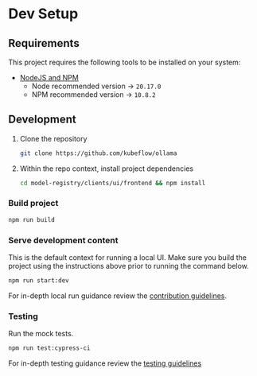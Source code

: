 # Dev Setup

## Requirements

This project requires the following tools to be installed on your system:

- [NodeJS and NPM](https://nodejs.org/)
  - Node recommended version -> `20.17.0`
  - NPM recommended version -> `10.8.2`

## Development

1. Clone the repository

      ``` bash
      git clone https://github.com/kubeflow/ollama
      ```

2. Within the repo context, install project dependencies

     ```bash
     cd model-registry/clients/ui/frontend && npm install
     ```

### Build project

```bash
npm run build
```

### Serve development content

This is the default context for running a local UI.  Make sure you build the project using the instructions above prior to running the command below.

```bash
npm run start:dev
```

For in-depth local run guidance review the [contribution guidelines](../CONTRIBUTING.md).

### Testing

Run the mock tests.

  ```bash
  npm run test:cypress-ci
  ```

For in-depth testing guidance review the [testing guidelines](./testing.md)
